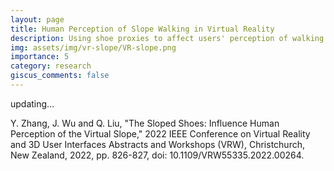 ```yaml
---
layout: page
title: Human Perception of Slope Walking in Virtual Reality
description: Using shoe proxies to affect users' perception of walking uphill or downhill in VR
img: assets/img/vr-slope/VR-slope.png
importance: 5
category: research
giscus_comments: false
---
```


updating...

Y. Zhang, J. Wu and Q. Liu, "The Sloped Shoes: Influence Human Perception of the Virtual Slope," 2022 IEEE Conference on Virtual Reality and 3D User Interfaces Abstracts and Workshops (VRW), Christchurch, New Zealand, 2022, pp. 826-827, doi: 10.1109/VRW55335.2022.00264.